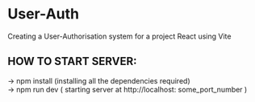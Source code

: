 # User-Auth

Creating a  User-Authorisation system for a project
React using Vite


## HOW TO START SERVER:

-> npm install (installing all the dependencies required) \
-> npm run dev ( starting server at http://localhost: some_port_number )